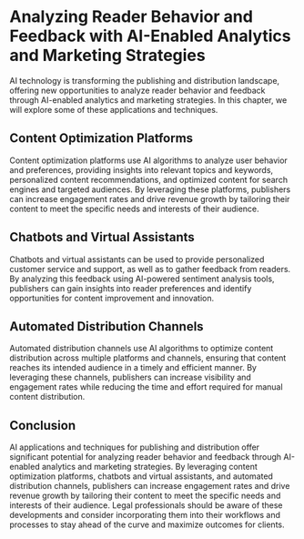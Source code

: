 Analyzing Reader Behavior and Feedback with AI-Enabled Analytics and Marketing Strategies
====================================================================================================================================================================

AI technology is transforming the publishing and distribution landscape, offering new opportunities to analyze reader behavior and feedback through AI-enabled analytics and marketing strategies. In this chapter, we will explore some of these applications and techniques.

Content Optimization Platforms
------------------------------

Content optimization platforms use AI algorithms to analyze user behavior and preferences, providing insights into relevant topics and keywords, personalized content recommendations, and optimized content for search engines and targeted audiences. By leveraging these platforms, publishers can increase engagement rates and drive revenue growth by tailoring their content to meet the specific needs and interests of their audience.

Chatbots and Virtual Assistants
-------------------------------

Chatbots and virtual assistants can be used to provide personalized customer service and support, as well as to gather feedback from readers. By analyzing this feedback using AI-powered sentiment analysis tools, publishers can gain insights into reader preferences and identify opportunities for content improvement and innovation.

Automated Distribution Channels
-------------------------------

Automated distribution channels use AI algorithms to optimize content distribution across multiple platforms and channels, ensuring that content reaches its intended audience in a timely and efficient manner. By leveraging these channels, publishers can increase visibility and engagement rates while reducing the time and effort required for manual content distribution.

Conclusion
----------

AI applications and techniques for publishing and distribution offer significant potential for analyzing reader behavior and feedback through AI-enabled analytics and marketing strategies. By leveraging content optimization platforms, chatbots and virtual assistants, and automated distribution channels, publishers can increase engagement rates and drive revenue growth by tailoring their content to meet the specific needs and interests of their audience. Legal professionals should be aware of these developments and consider incorporating them into their workflows and processes to stay ahead of the curve and maximize outcomes for clients.


